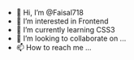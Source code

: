- 👋 Hi, I’m @Faisal718
- 👀 I’m interested in Frontend
- 🌱 I’m currently learning CSS3
- 💞️ I’m looking to collaborate on ...
- 📫 How to reach me ...

<!---
Faisal718/Faisal718 is a ✨ special ✨ repository because its `README.md` (this file) appears on your GitHub profile.
You can click the Preview link to take a look at your changes.
--->
